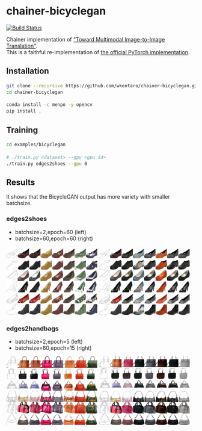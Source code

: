 # chainer-bicyclegan

[![Build Status](https://travis-ci.org/wkentaro/chainer-bicyclegan.svg?branch=master)](https://travis-ci.org/wkentaro/chainer-bicyclegan)

Chainer implementation of ["Toward Multimodal Image-to-Image Translation"](https://arxiv.org/abs/1711.11586).  
This is a faithful re-implementation of [the official PyTorch implementation](https://github.com/junyanz/BicycleGAN).


## Installation

```bash
git clone --recursive https://github.com/wkentaro/chainer-bicyclegan.git
cd chainer-bicyclegan

conda install -c menpo -y opencv
pip install .
```


## Training

```bash
cd examples/bicyclegan

# ./train.py <dataset> --gpu <gpu_id>
./train.py edges2shoes --gpu 0
```

## Results

It shows that the BicycleGAN output has more variety with smaller batchsize.

### edges2shoes

- batchsize=2,epoch=60 (left)
- batchsize=60,epoch=60 (right)

<img src=".readme/edges2shoes_batchsize2_epoch60.jpg" width="48%" /> <img src=".readme/edges2shoes_batchsize60_epoch60.jpg" width="48%" />

### edges2handbags

- batchsize=2,epoch=5 (left)
- batchsize=60,epoch=15 (right)

<img src=".readme/edges2handbags_batchsize2_epoch5.jpg" width="48%" /> <img src=".readme/edges2handbags_batchsize60_epoch15.jpg" width="48%" />
